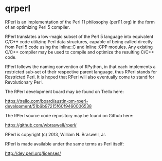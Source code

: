 qrperl
=====

RPerl is an implementation of the Perl 11 philosophy (perl11.org) in the form of an optimizing Perl 5 compiler.

RPerl translates a low-magic subset of the Perl 5 language into equivalent C/C++ code utilizing Perl data structures, capable of being called directly from Perl 5 code using the Inline::C and Inline::CPP modules.  Any existing C/C++ compiler may be used to compile and optimize the resulting C/C++ code.

RPerl follows the naming convention of RPython, in that each implements a restricted sub-set of their respective parent language, thus RPerl stands for Restricted Perl.  It is hoped that RPerl will also eventually come to stand for Revolutionary Perl. 

The RPerl development board may be found on Trello here:

https://trello.com/board/austin-pm-rperl-development/51b6b97215f60f9460006538

The RPerl source code repository may be found on Github here:

https://github.com/wbraswell/rperl/

RPerl is copyright (c) 2013, William N. Braswell, Jr.

RPerl is made available under the same terms as Perl itself:

http://dev.perl.org/licenses/
